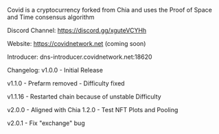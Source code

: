 Covid is a cryptocurrency forked from Chia and uses the Proof of Space and Time consensus algorithm

Discord Channel: https://discord.gg/xguteVCYHh

Website: https://covidnetwork.net (coming soon)

Introducer: dns-introducer.covidnetwork.net:18620

Changelog:
v1.0.0 - Initial Release

v1.1.0 - Prefarm removed
       - Difficulty fixed

v1.1.16 - Restarted chain because of unstable Difficulty

v2.0.0 - Aligned with Chia 1.2.0
       - Test NFT Plots and Pooling

v2.0.1 - Fix "exchange" bug
